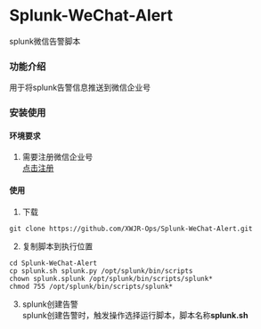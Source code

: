 # Splunk-WeChat-Alert  
splunk微信告警脚本   
### 功能介绍  
用于将splunk告警信息推送到微信企业号  
### 安装使用  
#### 环境要求  
1. 需要注册微信企业号  
[点击注册](https://qy.weixin.qq.com/)   
#### 使用  
1. 下载  
```shell
git clone https://github.com/XWJR-Ops/Splunk-WeChat-Alert.git
```
2. 复制脚本到执行位置  
```shell
cd Splunk-WeChat-Alert
cp splunk.sh splunk.py /opt/splunk/bin/scripts
chown splunk.splunk /opt/splunk/bin/scripts/splunk*
chmod 755 /opt/splunk/bin/scripts/splunk*
```
3. splunk创建告警  
splunk创建告警时，触发操作选择运行脚本，脚本名称**splunk.sh**


